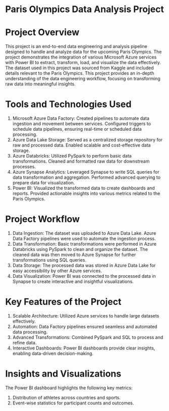 # Paris Olympics Data Analysis Project
# Project Overview
This project is an end-to-end data engineering and analysis pipeline designed to handle and analyze data for the upcoming Paris Olympics. The project demonstrates the integration of various Microsoft Azure services with Power BI to extract, transform, load, and visualize the data effectively.
The dataset used in this project was sourced from Kaggle and included details relevant to the Paris Olympics. This project provides an in-depth understanding of the data engineering workflow, focusing on transforming raw data into meaningful insights.

# Tools and Technologies Used
1. Microsoft Azure Data Factory:
Created pipelines to automate data ingestion and movement between services.
Configured triggers to schedule data pipelines, ensuring real-time or scheduled data processing.
2. Azure Data Lake Storage:
Served as a centralized storage repository for raw and processed data.
Enabled scalable and cost-effective data storage.
3. Azure Databricks:
Utilized PySpark to perform basic data transformations.
Cleaned and formatted raw data for downstream processes.
4. Azure Synapse Analytics:
Leveraged Synapse to write SQL queries for data transformation and aggregation.
Performed advanced querying to prepare data for visualization.
5. Power BI:
Visualized the transformed data to create dashboards and reports.
Provided actionable insights into various metrics related to the Paris Olympics.

# Project Workflow
1. Data Ingestion:
The dataset was uploaded to Azure Data Lake.
Azure Data Factory pipelines were used to automate the ingestion process.
2. Data Transformation:
Basic transformations were performed in Azure Databricks using PySpark to clean and organize the dataset.
The cleaned data was then moved to Azure Synapse for further transformations using SQL queries.
3. Data Storage:
The processed data was stored in Azure Data Lake for easy accessibility by other Azure services.
4. Data Visualization:
Power BI was connected to the processed data in Synapse to create interactive and insightful visualizations.

# Key Features of the Project
1. Scalable Architecture: Utilized Azure services to handle large datasets effectively.
2. Automation: Data Factory pipelines ensured seamless and automated data processing.
3. Advanced Transformations: Combined PySpark and SQL to process and refine data.
4. Interactive Dashboards: Power BI dashboards provide clear insights, enabling data-driven decision-making.

# Insights and Visualizations
The Power BI dashboard highlights the following key metrics:
1. Distribution of athletes across countries and sports.
2. Event-wise statistics for participant counts and outcomes.
